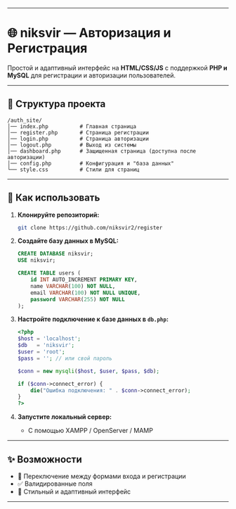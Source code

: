 
---

# 🌐 niksvir — Авторизация и Регистрация

Простой и адаптивный интерфейс на **HTML/CSS/JS** с поддержкой **PHP и MySQL** для регистрации и авторизации пользователей.

---

## 📁 Структура проекта

```plaintext
/auth_site/
│── index.php          # Главная страница
│── register.php       # Страница регистрации
│── login.php          # Страница авторизации
│── logout.php         # Выход из системы
│── dashboard.php      # Защищенная страница (доступна после авторизации)
│── config.php         # Конфигурация и "база данных"
└── style.css          # Стили для страниц
```

---

## 🚀 Как использовать

1. **Клонируйте репозиторий:**

   ```bash
   git clone https://github.com/niksvir2/register
   ```

2. **Создайте базу данных в MySQL:**

   ```sql
   CREATE DATABASE niksvir;
   USE niksvir;

   CREATE TABLE users (
       id INT AUTO_INCREMENT PRIMARY KEY,
       name VARCHAR(100) NOT NULL,
       email VARCHAR(100) NOT NULL UNIQUE,
       password VARCHAR(255) NOT NULL
   );
   ```

3. **Настройте подключение к базе данных в `db.php`:**

   ```php
   <?php
   $host = 'localhost';
   $db   = 'niksvir';
   $user = 'root';
   $pass = ''; // или свой пароль

   $conn = new mysqli($host, $user, $pass, $db);

   if ($conn->connect_error) {
       die("Ошибка подключения: " . $conn->connect_error);
   }
   ?>
   ```

4. **Запустите локальный сервер:**

   - С помощью XAMPP / OpenServer / MAMP
---

## ✨ Возможности

- 🔄 Переключение между формами входа и регистрации
- ✅ Валидированные поля
- 🎨 Стильный и адаптивный интерфейс

---
